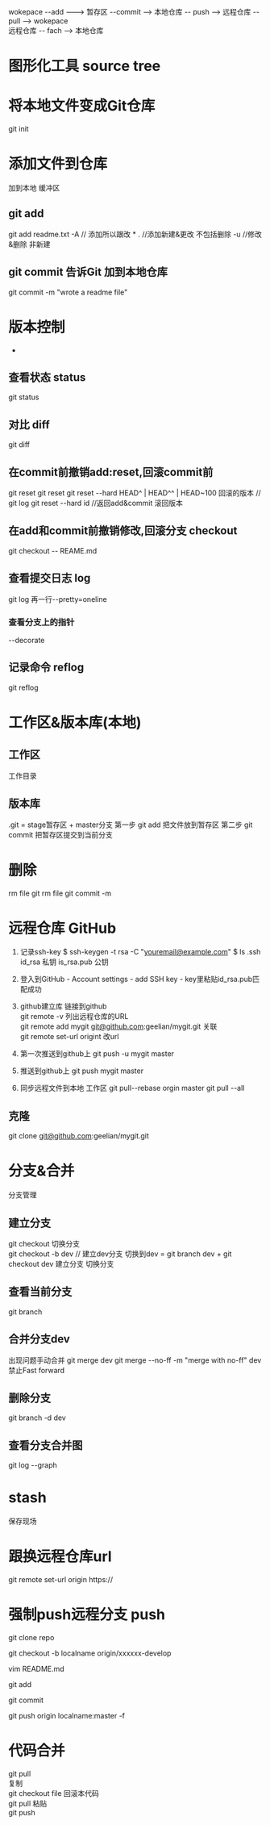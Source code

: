 wokepace --add ---> 暂存区 --commit --> 本地仓库 -- push --> 远程仓库  -- pull --> wokepace     
远程仓库 -- fach --> 本地仓库   

# 图形化工具 source tree 

# 将本地文件变成Git仓库
git init 

# 添加文件到仓库 
加到本地  缓冲区
## git add
git add readme.txt 
-A // 添加所以跟改 
\* . //添加新建&更改 不包括删除
-u //修改&删除 非新建
## git commit 告诉Git 加到本地仓库
git commit -m "wrote a readme file"


# 版本控制
-

## 查看状态 status
git status
## 对比 diff
git diff
## 在commit前撤销add:reset,回滚commit前  
git reset <file> 
git reset 
git reset --hard HEAD^ | HEAD^^ | HEAD~100 回滚的版本 // git log
git reset --hard id //返回add&commit 滚回版本
## 在add和commit前撤销修改,回滚分支 checkout
git checkout -- REAME.md

## 查看提交日志 log
git log 
再一行--pretty=oneline  

### 查看分支上的指针
--decorate  

## 记录命令 reflog
git reflog

# 工作区&版本库(本地)

## 工作区
工作目录
## 版本库
.git = stage暂存区 +  master分支
第一步 git add 把文件放到暂存区 
第二步 git commit 把暂存区提交到当前分支

# 删除
rm file
git rm file 
git commit -m

# 远程仓库 GitHub

1. 记录ssh-key
$ ssh-keygen -t rsa -C "youremail@example.com"
$ ls .ssh id_rsa 私钥 is_rsa.pub 公钥
2. 登入到GitHub - Account settings - add SSH key - key里粘贴id_rsa.pub匹配成功
3. github建立库 链接到github    
git remote -v 列出远程仓库的URL     
git remote add mygit git@github.com:geelian/mygit.git 关联  
git remote set-url origint <url>  改url     
4. 第一次推送到github上
git push -u mygit master
5. 推送到github上
git push mygit master

6. 同步远程文件到本地 工作区
git pull--rebase orgin master 
git pull --all

## 克隆
git clone git@github.com:geelian/mygit.git

# 分支&合并
分支管理
## 建立分支
git checkout <name> 切换分支    
git checkout -b dev // 建立dev分支 切换到dev
= git branch dev + git checkout dev 
 建立分支		切换分支
## 查看当前分支
git branch
## 合并分支dev
出现问题手动合并
git merge dev
git merge --no-ff -m "merge with no-ff" dev
禁止Fast forward
## 删除分支
git branch -d dev
## 查看分支合并图
git log --graph

# stash
保存现场

# 跟换远程仓库url
git remote set-url origin https://


# 强制push远程分支 push 

git clone  repo

git checkout -b localname origin/xxxxxx-develop

vim README.md

git add

git commit

git push origin localname:master  -f


# 代码合并 
git pull    
复制    
git checkout file 回滚本代码    
git pull
粘贴    
git push 

